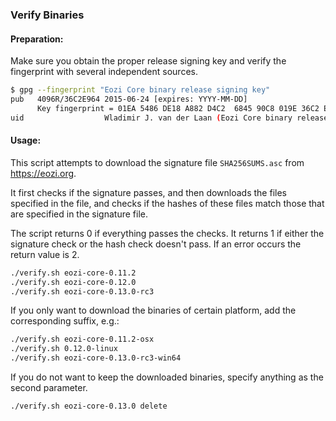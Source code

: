 ### Verify Binaries

#### Preparation:

Make sure you obtain the proper release signing key and verify the fingerprint with several independent sources.

```sh
$ gpg --fingerprint "Eozi Core binary release signing key"
pub   4096R/36C2E964 2015-06-24 [expires: YYYY-MM-DD]
      Key fingerprint = 01EA 5486 DE18 A882 D4C2  6845 90C8 019E 36C2 E964
uid                  Wladimir J. van der Laan (Eozi Core binary release signing key) <laanwj@gmail.com>
```

#### Usage:

This script attempts to download the signature file `SHA256SUMS.asc` from https://eozi.org.

It first checks if the signature passes, and then downloads the files specified in the file, and checks if the hashes of these files match those that are specified in the signature file.

The script returns 0 if everything passes the checks. It returns 1 if either the signature check or the hash check doesn't pass. If an error occurs the return value is 2.


```sh
./verify.sh eozi-core-0.11.2
./verify.sh eozi-core-0.12.0
./verify.sh eozi-core-0.13.0-rc3
```

If you only want to download the binaries of certain platform, add the corresponding suffix, e.g.:

```sh
./verify.sh eozi-core-0.11.2-osx
./verify.sh 0.12.0-linux
./verify.sh eozi-core-0.13.0-rc3-win64
```

If you do not want to keep the downloaded binaries, specify anything as the second parameter.

```sh
./verify.sh eozi-core-0.13.0 delete
```
